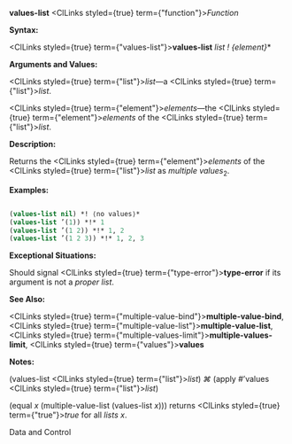 **values-list** <ClLinks styled={true} term={"function"}><i>Function</i></ClLinks> 



**Syntax:** 



<ClLinks styled={true} term={"values-list"}><b>values-list</b></ClLinks> *list ! \{element\}*\* 



**Arguments and Values:** 



<ClLinks styled={true} term={"list"}><i>list</i></ClLinks>—a <ClLinks styled={true} term={"list"}><i>list</i></ClLinks>. 



<ClLinks styled={true} term={"element"}><i>elements</i></ClLinks>—the <ClLinks styled={true} term={"element"}><i>elements</i></ClLinks> of the <ClLinks styled={true} term={"list"}><i>list</i></ClLinks>. 



**Description:** 



Returns the <ClLinks styled={true} term={"element"}><i>elements</i></ClLinks> of the <ClLinks styled={true} term={"list"}><i>list</i></ClLinks> as *multiple values*<sub>2</sub>. 



**Examples:**
```lisp

(values-list nil) *! ⟨no values⟩* 
(values-list ’(1)) *!* 1 
(values-list ’(1 2)) *!* 1, 2 
(values-list ’(1 2 3)) *!* 1, 2, 3 

```
**Exceptional Situations:** 



Should signal <ClLinks styled={true} term={"type-error"}><b>type-error</b></ClLinks> if its argument is not a *proper list*. 



**See Also:** 



<ClLinks styled={true} term={"multiple-value-bind"}><b>multiple-value-bind</b></ClLinks>, <ClLinks styled={true} term={"multiple-value-list"}><b>multiple-value-list</b></ClLinks>, <ClLinks styled={true} term={"multiple-values-limit"}><b>multiple-values-limit</b></ClLinks>, <ClLinks styled={true} term={"values"}><b>values</b></ClLinks> 



**Notes:** 



(values-list <ClLinks styled={true} term={"list"}><i>list</i></ClLinks>) *⌘* (apply #’values <ClLinks styled={true} term={"list"}><i>list</i></ClLinks>) 



(equal *x* (multiple-value-list (values-list *x*))) returns <ClLinks styled={true} term={"true"}><i>true</i></ClLinks> for all *lists x*. 



Data and Control 



 



 



